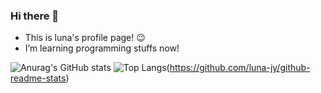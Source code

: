 ### Hi there 👋

- This is luna's profile page! :wink:
- I’m learning programming stuffs now!


![Anurag's GitHub stats](https://github-readme-stats.vercel.app/api?username=luna-jy&theme=nord&show_icons=true)
![Top Langs](https://github-readme-stats.vercel.app/api/top-langs/?username=luna-jy&layout=compact)(https://github.com/luna-jy/github-readme-stats)
<!--
**luna-jy/luna-jy** is a ✨ _special_ ✨ repository because its `README.md` (this file) appears on your GitHub profile.

Here are some ideas to get you started:

- 🔭 I’m currently working on ...
- 🌱 I’m currently learning ...
- 👯 I’m looking to collaborate on ...
- 🤔 I’m looking for help with ...
- 💬 Ask me about ...
- 📫 How to reach me: ...
- 😄 Pronouns: ...
- ⚡ Fun fact: ...
-->

